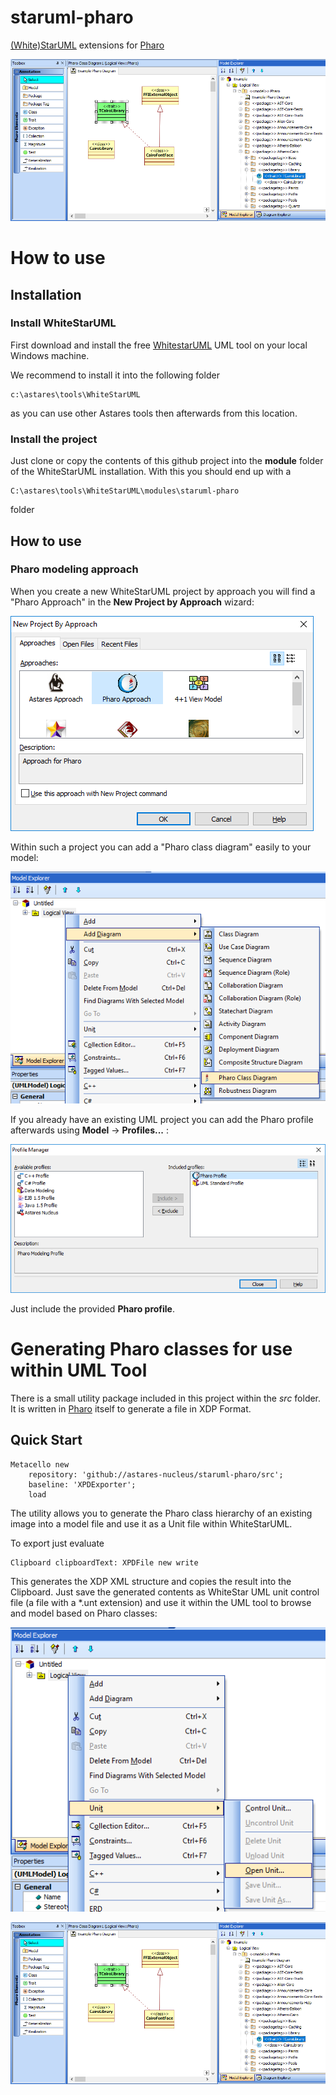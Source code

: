 # staruml-pharo
[(White)StarUML](https://sourceforge.net/projects/whitestaruml/files/) extensions for [Pharo](http://www.pharo.org)

![alt text](doc/screen005.png "Use Pharo classes within WhiteStarUML")

# How to use

## Installation 
### Install WhiteStarUML

First download and install the free [WhitestarUML](https://sourceforge.net/projects/whitestaruml/files/) UML tool on your local Windows machine.

We recommend to install it into the following folder

```
c:\astares\tools\WhiteStarUML
```

as you can use other Astares tools then afterwards from this location.

### Install the project

Just clone or copy the contents of this github project into the **module** folder of the WhiteStarUML installation. With this you should end up with a 

```
C:\astares\tools\WhiteStarUML\modules\staruml-pharo
```
folder

## How to use

### Pharo modeling approach

When you create a new WhiteStarUML project by approach you will find a "Pharo Approach" in the **New Project by Approach** wizard:

![alt text](doc/screen001.png "Pharo approach")

Within such a project you can add a "Pharo class diagram" easily to your model:

![alt text](doc/screen002.png "Pharo class diagram")

If you already have an existing UML project you can add the Pharo profile afterwards using **Model** -> **Profiles...** :

![alt text](doc/screen003.png "Including Pharo profile")

Just include the provided **Pharo profile**.

# Generating Pharo classes for use within UML Tool

There is a small utility package included in this project within the *src* folder. It is written in [Pharo](http://www.pharo.org) itself to generate a file in XDP Format. 

## Quick Start

```Smalltalk
Metacello new 
	repository: 'github://astares-nucleus/staruml-pharo/src';
	baseline: 'XPDExporter';
	load 	
```

The utility allows you to generate the Pharo class hierarchy of an existing image into a model file and use it as a Unit file within WhiteStarUML.

To export just evaluate

```Smalltalk
Clipboard clipboardText: XPDFile new write
```

This generates the XDP XML structure and copies the result into the Clipboard. Just save the generated contents as WhiteStar UML unit control file (a file with a *.unt extension) and use it within the UML tool to browse and model based on Pharo classes:

![alt text](doc/screen004.png "Open a Unit file")

![alt text](doc/screen005.png "Use Pharo classes within WhiteStarUML")


